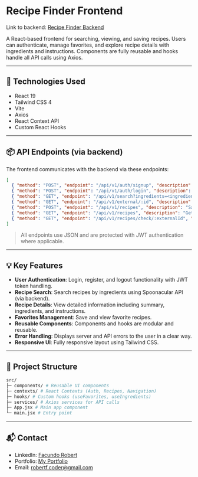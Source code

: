 # Recipe Finder Frontend

Link to backend: [Recipe Finder Backend](https://github.com/tuusuario/recipeappb-backend)

A React-based frontend for searching, viewing, and saving recipes. Users can authenticate, manage favorites, and explore recipe details with ingredients and instructions. Components are fully reusable and hooks handle all API calls using Axios.

---

## 🚀 Technologies Used

- React 19
- Tailwind CSS 4
- Vite
- Axios
- React Context API
- Custom React Hooks

---

## 📦 API Endpoints (via backend)

The frontend communicates with the backend via these endpoints:

```json
[
  { "method": "POST", "endpoint": "/api/v1/auth/signup", "description": "Register a new user" },
  { "method": "POST", "endpoint": "/api/v1/auth/login", "description": "Login user" },
  { "method": "GET", "endpoint": "/api/v1/search?ingredients=<ingredients>", "description": "Search recipes by ingredients" },
  { "method": "GET", "endpoint": "/api/v1/external/:id", "description": "Get details for a specific recipe" },
  { "method": "POST", "endpoint": "/api/v1/recipes", "description": "Save a recipe as favorite" },
  { "method": "GET", "endpoint": "/api/v1/recipes", "description": "Get all saved favorites" },
  { "method": "GET", "endpoint": "/api/v1/recipes/check/:externalId", "description": "Check if a recipe is saved" }
]
```

> All endpoints use JSON and are protected with JWT authentication where applicable.

---

## 💡 Key Features

- **User Authentication**: Login, register, and logout functionality with JWT token handling.
- **Recipe Search**: Search recipes by ingredients using Spoonacular API (via backend).
- **Recipe Details**: View detailed information including summary, ingredients, and instructions.
- **Favorites Management**: Save and view favorite recipes.
- **Reusable Components**: Components and hooks are modular and reusable.
- **Error Handling**: Displays server and API errors to the user in a clear way.
- **Responsive UI**: Fully responsive layout using Tailwind CSS.

---

## 📂 Project Structure

```bash
src/
├─ components/ # Reusable UI components
├─ contexts/ # React Contexts (Auth, Recipes, Navigation)
├─ hooks/ # Custom hooks (useFavorites, useIngredients)
├─ services/ # Axios services for API calls
├─ App.jsx # Main app component
└─ main.jsx # Entry point
```

----

## 📬 Contact

- LinkedIn: [Facundo Robert](https://www.linkedin.com/in/robertfacundodev/)
- Portfolio: [My Portfolio](https://facundorobert.vercel.app/) 
- Email: robertf.coder@gmail.com
